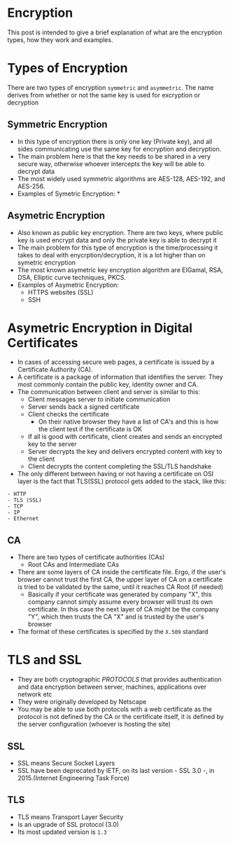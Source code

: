 # Encryption
  This post is intended to give a brief explanation of what are the encryption types, how they work and examples.


# Types of Encryption
  There are two types of encryption `symmetric` and `asymmetric`. The name derives from whether or not the same key is used for excryption or decryption
  
  
## Symmetric Encryption
  * In this type of encryption there is only one key (Private key), and all sides communicating use the same key for encryption and decryption. 
  * The main problem here is that the key needs to be shared in a very secure way, otherwise whoever intercepts the key will be able to decrypt data
  * The most widely used symmetric algorithms are AES-128, AES-192, and AES-256.
  * Examples of Symetric Encryption:
    * 
    
## Asymetric Encryption
  * Also known as public key encryption. There are two keys, where public key is used encrypt data and only the private key is able to decrypt it
  * The main problem for this type of encryption is the time/processing it takes to deal with enycrption/decryption, it is a lot higher than on symetric encryption
  * The most known asymetric key encryption algorithm are EIGamal, RSA, DSA, Elliptic curve techniques, PKCS.
  * Examples of Asymetric Encryption:
    * HTTPS websites (SSL)
    * SSH


# Asymetric Encryption in Digital Certificates
  * In cases of accessing secure web pages, a certificate is issued by a Certificate Authority (CA). 
  * A certificate is a package of information that identifies the server. They most commonly contain the public key, identity owner and CA.
  * The communication between client and server is similar to this:
    * Client messages server to initiate communication
    * Server sends back a signed certificate
    * Client checks the certificate
      * On their native browser they have a list of CA's and this is how the client test if the certificate is OK
    * If all is good with certificate, client creates and sends an encrypted key to the server
    * Server decrypts the key and delivers encrypted content with key to the client
    * Client decrypts the content completing the SSL/TLS handshake
  * The only different between having or not having a certificate on OSI layer is the fact that TLS(SSL) protocol gets added to the stack, like this:

```
- HTTP
- TLS (SSL)
- TCP
- IP
- Ethernet
```

## CA
  * There are two types of certificate authorities (CAs)
    * Root CAs and Intermediate CAs
  * There are some layers of CA inside the certificate file. Ergo, if the user's browser cannot trust the first CA, the upper layer of CA on a certificate is tried to be validated by the same, until it reaches CA Root (if needed)
    * Basically if your certificate was generated by company "X", this company cannot simply assume every browser will trust its own certificate. In this case the next layer of CA might be the company "Y", which then trusts the CA "X" and is trusted by the user's browser
  * The format of these certificates is specified by the `X.509` standard



# TLS and SSL
  * They are both cryptographic *PROTOCOLS* that provides authentication and data encryption between server, machines, applications over network etc
  * They were originally developed by Netscape
  * You may be able to use both protocols with a web certificate as the protocol is not defined by the CA or the certificate itself, it is defined by the server configuration (whoever is hosting the site)

## SSL
  * SSL means Secure Socket Layers
  * SSL have been deprecated by IETF, on its last version - SSL 3.0 -, in 2015.(Internet Engineering Task Force)

## TLS
  * TLS means Transport Layer Security
  * Is an upgrade of SSL protocol (3.0)
  * Its most updated version is `1.3`

